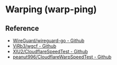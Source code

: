 # Warping (warp-ping)



## Reference

- [WireGuard/wireguard-go - Github](https://github.com/WireGuard/wireguard-go)
- [ViRb3/wgcf - Github](https://github.com/ViRb3/wgcf)
- [XIU2/CloudflareSpeedTest - Github](https://github.com/XIU2/CloudflareSpeedTest)
- [peanut996/CloudflareWarpSpeedTest - Github](https://github.com/peanut996/CloudflareWarpSpeedTest/tree/master)
